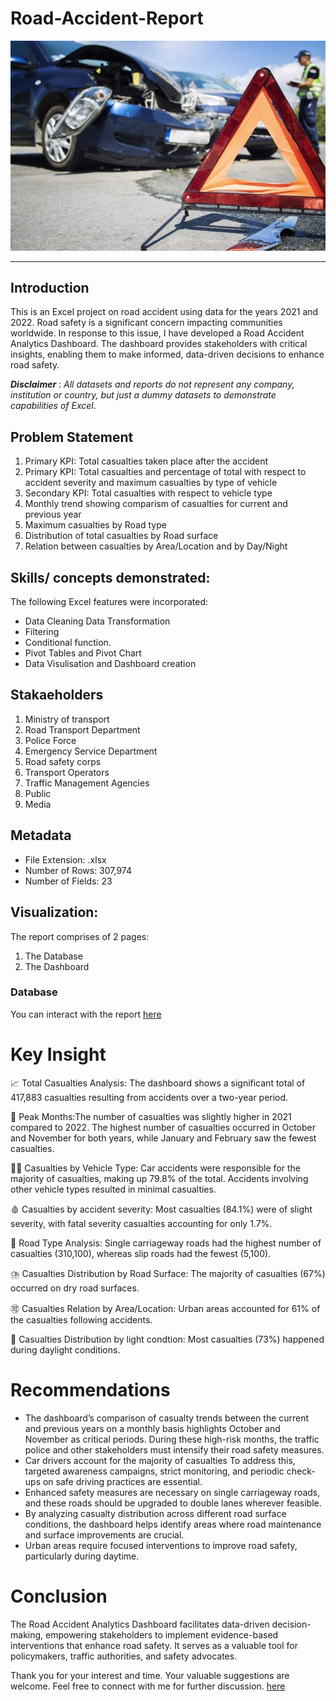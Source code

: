 # Road-Accident-Report

![](accident_intro.jpg) 
***
## Introduction
This is an Excel project on road accident using data for the years 2021 and 2022.
Road safety is a significant concern impacting communities worldwide. In response to this issue, I have developed a Road Accident Analytics Dashboard.
The dashboard provides stakeholders with critical insights, enabling them to make informed, data-driven decisions to enhance road safety.

**_Disclaimer_** : _All datasets and reports do not represent any company, institution or country, but just a dummy datasets to demonstrate capabilities of Excel_.

## Problem Statement
1. Primary KPI: Total casualties taken place after the accident
2. Primary KPI: Total casualties and percentage of total with respect to accident severity and maximum casualties by type of vehicle
3. Secondary KPI: Total casualties with respect to vehicle type
4. Monthly trend showing comparism of casualties for current and previous year
5. Maximum casualties by Road type
6. Distribution of total casualties by Road surface
7. Relation between casualties by Area/Location and by Day/Night

## Skills/ concepts demonstrated:
The following Excel features were incorporated:
- Data Cleaning Data Transformation
- Filtering
- Conditional function.
- Pivot Tables and Pivot Chart
- Data Visulisation and Dashboard creation

## Stakaeholders
1. Ministry of transport
2. Road Transport Department
3. Police Force
4. Emergency Service Department
5. Road safety corps
6. Transport Operators
7. Traffic Management Agencies
8. Public
9. Media

## Metadata
- File Extension: .xlsx
- Number of Rows: 307,974
- Number of Fields: 23

## Visualization: 
The report comprises of 2 pages:
1. The Database
2. The Dashboard

### Database

   
You can interact with the report [here](https://docs.google.com/spreadsheets/d/1j2FH4wTzK03n0EIDFbwOglUSb4hqZAS8/edit?usp=sharing&ouid=112520287571171477298&rtpof=true&sd=true)

# Key Insight
📈 Total Casualties Analysis: The dashboard shows a significant total of 417,883 casualties resulting from accidents over a two-year period. 

📅 Peak Months:The number of casualties was slightly higher in 2021 compared to 2022. The highest number of casualties occurred in October and November for both years, while January and February saw the fewest casualties.

🚴‍♂️ Casualties by Vehicle Type: Car accidents were responsible for the majority of casualties, making up 79.8% of the total. Accidents involving other vehicle types resulted in minimal casualties.

🩸 Casualties by accident severity: Most casualties (84.1%) were of slight severity, with fatal severity casualties accounting for only 1.7%.

👣 Road Type Analysis: Single carriageway roads had the highest number of casualties (310,100), whereas slip roads had the fewest (5,100).

⛈️ Casualties Distribution by Road Surface: The majority of casualties (67%) occurred on dry road surfaces.

🉑 Casualties Relation by Area/Location: Urban areas accounted for 61% of the casualties following accidents.

🌃 Casualties Distribution by light condtion: Most casualties (73%) happened during daylight conditions.


# Recommendations
- The dashboard’s comparison of casualty trends between the current and previous years on a monthly basis highlights October and November as critical periods.
  During these high-risk months, the traffic police and other stakeholders must intensify their road safety measures.
- Car drivers account for the majority of casualties
  To address this, targeted awareness campaigns, strict monitoring, and periodic check-ups on safe driving practices are essential.
- Enhanced safety measures are necessary on single carriageway roads, and these roads should be upgraded to double lanes wherever feasible.
- By analyzing casualty distribution across different road surface conditions, the dashboard helps identify areas where road maintenance and surface improvements are crucial.
- Urban areas require focused interventions to improve road safety, particularly during daytime.

# Conclusion

The Road Accident Analytics Dashboard facilitates data-driven decision-making, empowering stakeholders to implement evidence-based interventions that enhance road safety. It serves as a valuable tool for policymakers, traffic authorities, and safety advocates.

Thank you for your interest and time. Your valuable suggestions are welcome. Feel free to connect with me for further discussion.
[here](www.linkedin.com/in/cecilia-ojile-a180541a4)
